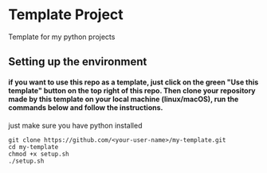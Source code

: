 # Template Project
Template for my python projects

## Setting up the environment
#### if you want to use this repo as a template, just click on the green "Use this template" button on the top right of this repo. Then clone your repository made by this template on your local machine (linux/macOS), run the commands below and follow the instructions.
just make sure you have python installed
```
git clone https://github.com/<your-user-name>/my-template.git
cd my-template
chmod +x setup.sh
./setup.sh
```
